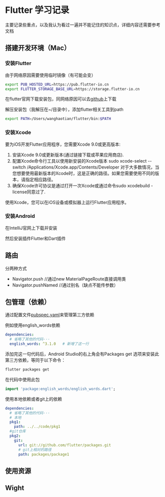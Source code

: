 # Flutter 学习记录

主要记录些重点，以及我认为看过一遍并不能记住的知识点，详细内容还需要参考文档

## 搭建开发环境（Mac）

### 安装Flutter

由于网络原因需要使用临时镜像（有可能会变）

```bash
export PUB_HOSTED_URL=https://pub.flutter-io.cn
export FLUTTER_STORAGE_BASE_URL=https://storage.flutter-io.cn
```

在flutter官网下载安装包，同网络原因可以去[github](https://github.com/flutter/flutter/releases)上下载

解压安装包（我解压在~/目录中），添加flutter相关工具到path

```bash
export PATH=/Users/wanghaotian/flutter/bin:$PATH
```

### 安装Xcode

要为iOS开发Flutter应用程序，您需要Xcode 9.0或更高版本:

1. 安装Xcode 9.0或更新版本(通过链接下载或苹果应用商店).
2. 配置Xcode命令行工具以使用新安装的Xcode版本 sudo xcode-select --switch /Applications/Xcode.app/Contents/Developer 对于大多数情况，当您想要使用最新版本的Xcode时，这是正确的路径。如果您需要使用不同的版本，请指定相应路径。
3. 确保Xcode许可协议是通过打开一次Xcode或通过命令sudo xcodebuild -license同意过了.

使用Xcode，您可以在iOS设备或模拟器上运行Flutter应用程序。

### 安装Android

在IntelliJ官网上下载并安装

然后安装插件Flutter和Dart插件

## 路由

分两种方式

- Navigator.push //通过new MaterialPageRoute直接调用类
- Navigator.pushNamed //通过别名（缺点不能传参数）

## 包管理（依赖）

通过配置文件[pubspec.yaml](./pubspec.yaml)来管理第三方依赖

例如使用english_words依赖

```yaml
dependencies:
  # 省略了其他的代码···
  english_words: ^3.1.0   # 新增了这一行
```

添加完这一句代码后，Android Studio的右上角会有Packages get 选项来安装此第三方依赖，等同于以下命令：

```bash
flutter packages get
```

在代码中使用此包

```dart
import 'package:english_words/english_words.dart';

```

使用本地依赖或者git上的依赖

```yaml
dependencies:
  # 省略了其他的代码···
  # 本地
  pkg1: 
    path: ../../code/pkg1
  #git仓库
  pkg2:
    git:
      url: git://github.com/flutter/packages.git
      # git上相对的路径
      path: packages/package1
```

## 使用资源

## Wight
